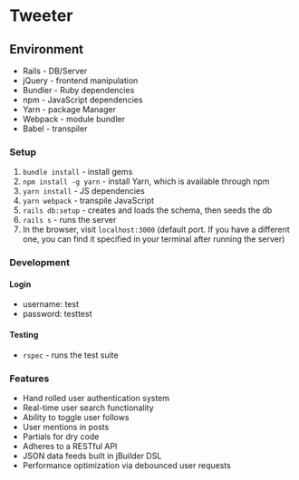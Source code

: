 # Tweeter

## Environment

- Rails - DB/Server
- jQuery - frontend manipulation
- Bundler - Ruby dependencies
- npm - JavaScript dependencies
- Yarn - package Manager
- Webpack - module bundler
- Babel - transpiler

### Setup

1. `bundle install` - install gems
2. `npm install -g yarn` - install Yarn, which is available through npm
3. `yarn install` - JS dependencies
4. `yarn webpack` - transpile JavaScript
5. `rails db:setup` - creates and loads the schema, then seeds the db
6. `rails s` - runs the server
7. In the browser, visit `localhost:3000` (default port. If you have a different one, you can find it specified in your terminal after running the server)

### Development

#### Login

- username: test
- password: testtest

#### Testing

- `rspec` - runs the test suite

### Features

- Hand rolled user authentication system
- Real-time user search functionality
- Ability to toggle user follows
- User mentions in posts
- Partials for dry code
- Adheres to a RESTful API
- JSON data feeds built in jBuilder DSL
- Performance optimization via debounced user requests
